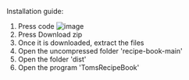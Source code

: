 Installation guide: 

1. Press code ![image](https://github.com/isDeal/Recipe-Book/assets/121995913/0de56a60-d268-4373-95f0-40197646c250)
2. Press Download zip
3. Once it is downloaded, extract the files
4. Open the uncompressed folder 'recipe-book-main'
5. Open the folder 'dist'
6. Open the program 'TomsRecipeBook'
   
